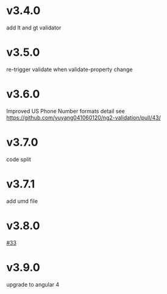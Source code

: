 # v3.4.0

add lt and gt validator

# v3.5.0

re-trigger validate when validate-property change

# v3.6.0

Improved US Phone Number formats
detail see https://github.com/yuyang041060120/ng2-validation/pull/43/

# v3.7.0

code split

# v3.7.1

add umd file

# v3.8.0

[#33](https://github.com/yuyang041060120/ng2-validation/issues/33)

# v3.9.0

upgrade to angular 4